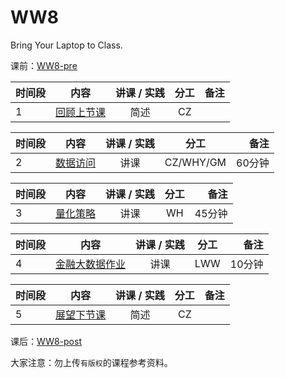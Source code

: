 # WW8

Bring Your Laptop to Class. 


课前：[WW8-pre](WW8-Pre.md)


|  时间段  |  内容    | 讲课 / 实践     |  分工  |备注       |
| :---     |   :----:    |   :----:    |    :----:    |       ---: |
|    1     | [回顾上节课](../WW7/WW7-Plan.md)     |  简述 | CZ |        |


|时间段     |  内容    | 讲课 / 实践     |  分工  |备注       |
| :---     |   :----:    |   :----:    |    :----:    |       ---: |
|    2     | [数据访问](../../../learnFBD/6-FBD.md) | 讲课   |   CZ/WHY/GM    |     60分钟       |


|时间段     |  内容    | 讲课 / 实践     |  分工  |备注       |
| :---     |   :----:    |   :----:    |    :----:    |       ---: |
|    3     | [量化策略](../../../learnQuant/WW8-Quant.md) | 讲课   |   WH    |     45分钟       |

|时间段     |  内容    | 讲课 / 实践     |  分工  |备注       |
| :---     |   :----:    |   :----:    |    :----:    |       ---: |
|    4     | [金融大数据作业](../../../Course-Project/Project-2.md) | 讲课   |   LWW    |     10分钟       |


|时间段     |  内容    | 讲课 / 实践     |  分工  |备注       |
| :---     |   :----:    |   :----:    |    :----:    |       ---: |
|    5     | [展望下节课](../WW9/WW9-Plan.md)     |  简述 | CZ |        |


课后：[WW8-post](WW8-Post.md)


大家注意：勿上传``有版权``的课程参考资料。

